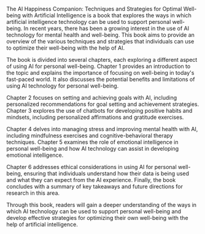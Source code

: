 The AI Happiness Companion: Techniques and Strategies for Optimal Well-being with Artificial Intelligence is a book that explores the ways in which artificial intelligence technology can be used to support personal well-being. In recent years, there has been a growing interest in the use of AI technology for mental health and well-being. This book aims to provide an overview of the various techniques and strategies that individuals can use to optimize their well-being with the help of AI.

The book is divided into several chapters, each exploring a different aspect of using AI for personal well-being. Chapter 1 provides an introduction to the topic and explains the importance of focusing on well-being in today's fast-paced world. It also discusses the potential benefits and limitations of using AI technology for personal well-being.

Chapter 2 focuses on setting and achieving goals with AI, including personalized recommendations for goal setting and achievement strategies. Chapter 3 explores the use of chatbots for developing positive habits and mindsets, including personalized affirmations and gratitude exercises.

Chapter 4 delves into managing stress and improving mental health with AI, including mindfulness exercises and cognitive-behavioral therapy techniques. Chapter 5 examines the role of emotional intelligence in personal well-being and how AI technology can assist in developing emotional intelligence.

Chapter 6 addresses ethical considerations in using AI for personal well-being, ensuring that individuals understand how their data is being used and what they can expect from the AI experience. Finally, the book concludes with a summary of key takeaways and future directions for research in this area.

Through this book, readers will gain a deeper understanding of the ways in which AI technology can be used to support personal well-being and develop effective strategies for optimizing their own well-being with the help of artificial intelligence.


